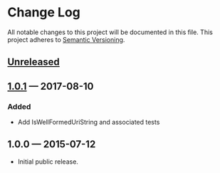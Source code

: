 # Change Log

All notable changes to this project will be documented in this file.
This project adheres to [Semantic Versioning](http://semver.org/).

## [Unreleased][unreleased]

## [1.0.1] — 2017-08-10

### Added

- Add IsWellFormedUriString and associated tests

## 1.0.0 — 2015-07-12

- Initial public release.

[unreleased]: https://github.com/EnableSoftware/Enable.Common.Argument/compare/v1.0.1...HEAD
[1.0.1]: https://github.com/EnableSoftware/Enable.Common.Argument/compare/v1.0.0...v1.0.1